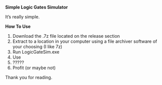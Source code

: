**Simple Logic Gates Simulator**

It’s really simple.


**How To Use**
1. Download the .7z file located on the release section
2. Extract to a location in your computer using a file archiver software of your choosing (I like 7z)
3. Run LogicGateSim.exe
4. Use
5. ?????
6. Profit (or maybe not)


Thank you for reading.


